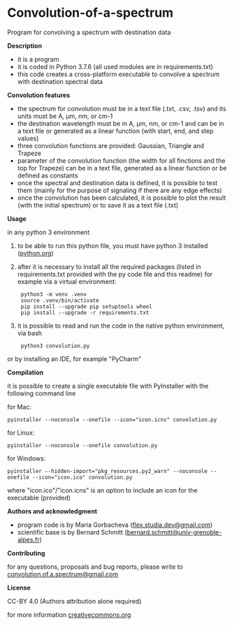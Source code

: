 # Convolution-of-a-spectrum
Program for convolving a spectrum with destination data


**Description**
- it is a program 
- it is coded in Python 3.7.6 (all used modules are in requirements.txt)
- this code creates a cross-platform executable to convolve a spectrum with destination spectral data


**Convolution features**
- the spectrum for convolution must be in a text file (.txt, .csv, .tsv) and its units must be A, µm, nm, or cm-1
- the destination wavelength must be in A, µm, nm, or cm-1 and can be in a text file or generated as a linear function (with start, end, and step values)
- three convolution functions are provided: Gaussian, Triangle and Trapeze
- parameter of the convolution function (the width for all finctions and the top for Trapeze) can be in a text file, generated as a linear function or be defined as constants
- once the spectral and destination data is defined, it is possible to test them (mainly for the purpose of signaling if there are any edge effects)
- once the convolution has been calculated, it is possible to plot the result (with the initial spectrum) or to save it as a text file (.txt)


**Usage**

in any python 3 environment
1. to be able to run this python file, you must have python 3 installed ([python.org](www.python.org/downloads))
2. after it is necessary to install all the required packages (listed in requirements.txt provided with the py code file and this readme) for example via a virtual environment:

		python3 -m venv .venv
		source .venv/bin/activate
		pip install --upgrade pip setuptools wheel
		pip install --upgrade -r requirements.txt
    
3. it is possible to read and run the code in the native python environment, via bash 

		python3 convolution.py
      
or by installing an IDE, for example "PyCharm"


**Compilation**

it is possible to create a single executable file with PyInstaller with the following command line

for Mac:

	pyinstaller --noconsole --onefile --icon="icon.icns" convolution.py
    
for Linux:

	pyinstaller --noconsole --onefile convolution.py
      
for Windows:

	pyinstaller --hidden-import="pkg_resources.py2_warn" --noconsole --onefile --icon="icon.ico" convolution.py
      
where "icon.ico"/"icon.icns" is an option to include an icon for the executable (provided)


**Authors and acknowledgment**
- program code is by Maria Gorbacheva (flex.studia.dev@gmail.com)
- scientific base is by Bernard Schmitt (bernard.schmitt@univ-grenoble-alpes.fr)


**Contributing**

for any questions, proposals and bug reports, please write to convolution.of.a.spectrum@gmail.com


**License**

CC-BY 4.0 (Authors attribution alone required)

for more information [creativecommons.org](https://creativecommons.org/licenses/by/4.0/deed.fr)

